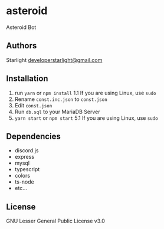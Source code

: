 # asteroid
Asteroid Bot

## Authors
Starlight <developerstarlight@gmail.com>

## Installation

1. run `yarn` or `npm install`
  1.1 If you are using Linux, use `sudo`
2. Rename `const.inc.json` to `const.json`
3. Edit `const.json`
4. Run `db.sql` to your MariaDB Server
5. `yarn start` or `npm start`
  5.1 If you are using Linux, use `sudo`

## Dependencies
  - discord.js
  - express
  - mysql
  - typescript
  - colors
  - ts-node
  - etc...

## License
GNU Lesser General Public License v3.0
